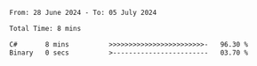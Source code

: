 <!--START_SECTION:waka-->

```txt
From: 28 June 2024 - To: 05 July 2024

Total Time: 8 mins

C#       8 mins          >>>>>>>>>>>>>>>>>>>>>>>>-   96.30 %
Binary   0 secs          >------------------------   03.70 %
```

<!--END_SECTION:waka-->
